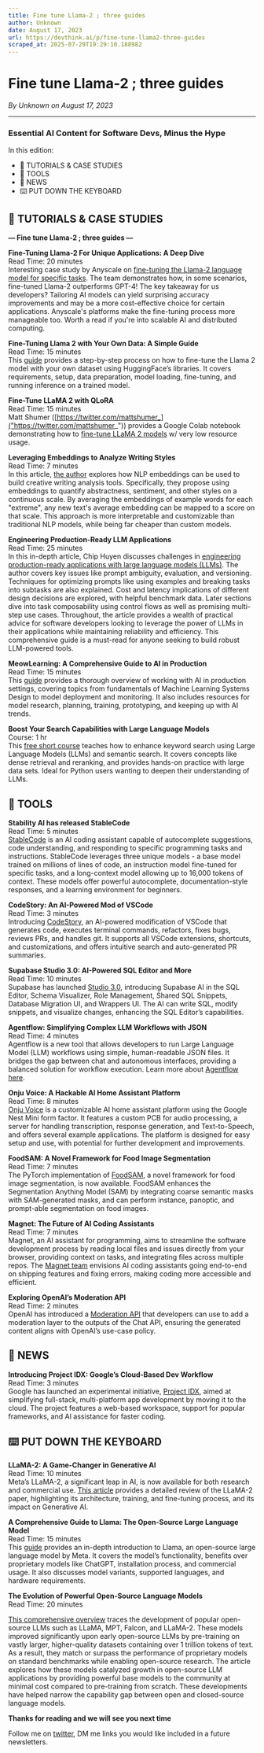 ```yaml
---
title: Fine tune Llama-2 ; three guides
author: Unknown
date: August 17, 2023
url: https://devthink.ai/p/fine-tune-llama2-three-guides
scraped_at: 2025-07-29T19:29:10.188982
---
```


# Fine tune Llama-2 ; three guides

*By Unknown on August 17, 2023*

---

### **Essential AI Content for Software Devs,** **Minus the Hype**

In this edition:

- 📖 TUTORIALS & CASE STUDIES
- 🧰 TOOLS
- 📰 NEWS
- ⌨️ PUT DOWN THE KEYBOARD

## 📖 **TUTORIALS & CASE STUDIES**

**— Fine tune Llama-2 ; three guides —**

**Fine-Tuning Llama-2 For Unique Applications: A Deep Dive**  
Read Time: 20 minutes  
Interesting case study by Anyscale on [fine-tuning the Llama-2 language model for specific tasks]("https://www.anyscale.com/blog/fine-tuning-llama-2-a-comprehensive-case-study-for-tailoring-models-to-unique-applications"). The team demonstrates how, in some scenarios, fine-tuned Llama-2 outperforms GPT-4! The key takeaway for us developers? Tailoring AI models can yield surprising accuracy improvements and may be a more cost-effective choice for certain applications. Anyscale's platforms make the fine-tuning process more manageable too. Worth a read if you're into scalable AI and distributed computing.

**Fine-Tuning Llama 2 with Your Own Data: A Simple Guide**  
Read Time: 15 minutes  
This [guide]("https://brev.dev/blog/fine-tuning-llama-2-your-own-data") provides a step-by-step process on how to fine-tune the Llama 2 model with your own dataset using HuggingFace’s libraries. It covers requirements, setup, data preparation, model loading, fine-tuning, and running inference on a trained model.

**Fine-Tune LLaMA 2 with QLoRA**  
Read Time: 15 minutes  
Matt Shumer ([https://twitter.com/mattshumer_]("https://twitter.com/mattshumer_")) provides a Google Colab notebook demonstrating how to [fine-tune LLaMA 2 models](https://colab.research.google.com/drive/1Zmaceu65d7w4Tcd-cfnZRb6k_Tcv2b8g"https://colab.research.google.com/drive/1Zmaceu65d7w4Tcd-cfnZRb6k_Tcv2b8g") w/ very low resource usage.

**Leveraging Embeddings to Analyze Writing Styles**  
Read Time: 7 minutes  
In this article, [the author]("https://wattenberger.com/thoughts/yay-embeddings-math") explores how NLP embeddings can be used to build creative writing analysis tools. Specifically, they propose using embeddings to quantify abstractness, sentiment, and other styles on a continuous scale. By averaging the embeddings of example words for each "extreme", any new text's average embedding can be mapped to a score on that scale. This approach is more interpretable and customizable than traditional NLP models, while being far cheaper than custom models.

**Engineering Production-Ready LLM Applications**  
Read Time: 25 minutes  
In this in-depth article, Chip Huyen discusses challenges in [engineering production-ready applications with large language models (LLMs)]("https://huyenchip.com/2023/04/11/llm-engineering.html"). The author covers key issues like prompt ambiguity, evaluation, and versioning. Techniques for optimizing prompts like using examples and breaking tasks into subtasks are also explained. Cost and latency implications of different design decisions are explored, with helpful benchmark data. Later sections dive into task composability using control flows as well as promising multi-step use cases. Throughout, the article provides a wealth of practical advice for software developers looking to leverage the power of LLMs in their applications while maintaining reliability and efficiency. This comprehensive guide is a must-read for anyone seeking to build robust LLM-powered tools.

**MeowLearning: A Comprehensive Guide to AI in Production**  
Read Time: 15 minutes  
This [guide]("https://github.com/aasimsani/meow-learning") provides a thorough overview of working with AI in production settings, covering topics from fundamentals of Machine Learning Systems Design to model deployment and monitoring. It also includes resources for model research, planning, training, prototyping, and keeping up with AI trends.

**Boost Your Search Capabilities with Large Language Models**  
Course: 1 hr  
This [free short course]("https://www.deeplearning.ai/short-courses/large-language-models-semantic-search/") teaches how to enhance keyword search using Large Language Models (LLMs) and semantic search. It covers concepts like dense retrieval and reranking, and provides hands-on practice with large data sets. Ideal for Python users wanting to deepen their understanding of LLMs.

##

## 🧰 **TOOLS**

**Stability AI has released StableCode**  
Read Time: 5 minutes  
[StableCode]("https://stability.ai/blog/stablecode-llm-generative-ai-coding") is an AI coding assistant capable of autocomplete suggestions, code understanding, and responding to specific programming tasks and instructions. StableCode leverages three unique models - a base model trained on millions of lines of code, an instruction model fine-tuned for specific tasks, and a long-context model allowing up to 16,000 tokens of context. These models offer powerful autocomplete, documentation-style responses, and a learning environment for beginners.

**CodeStory: An AI-Powered Mod of VSCode**  
Read Time: 3 minutes  
Introducing [CodeStory]("https://codestory.ai/"), an AI-powered modification of VSCode that generates code, executes terminal commands, refactors, fixes bugs, reviews PRs, and handles git. It supports all VSCode extensions, shortcuts, and customizations, and offers intuitive search and auto-generated PR summaries.

**Supabase Studio 3.0: AI-Powered SQL Editor and More**  
Read Time: 10 minutes  
Supabase has launched [Studio 3.0]("https://supabase.com/blog/supabase-studio-3-0"), introducing Supabase AI in the SQL Editor, Schema Visualizer, Role Management, Shared SQL Snippets, Database Migration UI, and Wrappers UI. The AI can write SQL, modify snippets, and visualize changes, enhancing the SQL Editor’s capabilities.

**Agentflow: Simplifying Complex LLM Workflows with JSON**  
Read Time: 4 minutes  
Agentflow is a new tool that allows developers to run Large Language Model (LLM) workflows using simple, human-readable JSON files. It bridges the gap between chat and autonomous interfaces, providing a balanced solution for workflow execution. Learn more about [Agentflow here]("https://github.com/simonmesmith/agentflow").

**Onju Voice: A Hackable AI Home Assistant Platform**  
Read Time: 8 minutes  
[Onju Voice]("https://github.com/justLV/onju-voice") is a customizable AI home assistant platform using the Google Nest Mini form factor. It features a custom PCB for audio processing, a server for handling transcription, response generation, and Text-to-Speech, and offers several example applications. The platform is designed for easy setup and use, with potential for further development and improvements.

**FoodSAM: A Novel Framework for Food Image Segmentation**  
Read Time: 7 minutes  
The PyTorch implementation of [FoodSAM]("https://github.com/jamesjg/FoodSAM"), a novel framework for food image segmentation, is now available. FoodSAM enhances the Segmentation Anything Model (SAM) by integrating coarse semantic masks with SAM-generated masks, and can perform instance, panoptic, and prompt-able segmentation on food images.

**Magnet: The Future of AI Coding Assistants**  
Read Time: 7 minutes  
Magnet, an AI assistant for programming, aims to streamline the software development process by reading local files and issues directly from your browser, providing context on tasks, and integrating files across multiple repos. The [Magnet team]("https://www.magnet.run/") envisions AI coding assistants going end-to-end on shipping features and fixing errors, making coding more accessible and efficient.

**Exploring OpenAI’s Moderation API**  
Read Time: 2 minutes  
OpenAI has introduced a [Moderation API]("https://platform.openai.com/docs/api-reference/moderations") that developers can use to add a moderation layer to the outputs of the Chat API, ensuring the generated content aligns with OpenAI’s use-case policy.

## 📰 **NEWS**

**Introducing Project IDX: Google’s Cloud-Based Dev Workflow**  
Read Time: 3 minutes  
Google has launched an experimental initiative, [Project IDX]("https://idx.dev/"), aimed at simplifying full-stack, multi-platform app development by moving it to the cloud. The project features a web-based workspace, support for popular frameworks, and AI assistance for faster coding.

## ⌨️ **PUT DOWN THE KEYBOARD**

**LLaMA-2: A Game-Changer in Generative AI**  
Read Time: 10 minutes  
Meta’s LLaMA-2, a significant leap in AI, is now available for both research and commercial use. [This article]("https://medium.com/towards-generative-ai/understanding-llama-2-architecture-its-ginormous-impact-on-genai-e278cb81bd5c") provides a detailed review of the LLaMA-2 paper, highlighting its architecture, training, and fine-tuning process, and its impact on Generative AI.

**A Comprehensive Guide to Llama: The Open-Source Large Language Model**  
Read Time: 15 minutes  
This [guide]("https://agi-sphere.com/llama-guide/") provides an in-depth introduction to Llama, an open-source large language model by Meta. It covers the model’s functionality, benefits over proprietary models like ChatGPT, installation process, and commercial usage. It also discusses model variants, supported languages, and hardware requirements.

**The Evolution of Powerful Open-Source Language Models**  
Read Time: 20 minutes



[This comprehensive overview]("https://cameronrwolfe.substack.com/p/the-history-of-open-source-llms-early") traces the development of popular open-source LLMs such as LLaMA, MPT, Falcon, and LLaMA-2. These models improved significantly upon early open-source LLMs by pre-training on vastly larger, higher-quality datasets containing over 1 trillion tokens of text. As a result, they match or surpass the performance of proprietary models on standard benchmarks while enabling open-source research. The article explores how these models catalyzed growth in open-source LLM applications by providing powerful base models to the community at minimal cost compared to pre-training from scratch. These developments have helped narrow the capability gap between open and closed-source language models.

**Thanks for reading and we will see you next time**

Follow me on [twitter]("https://twitter.com/devthinkai"), DM me links you would like included in a future newsletters.

